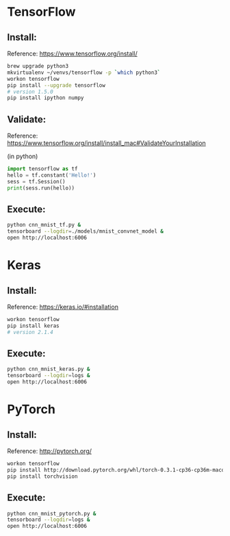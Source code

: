 <h1>TensorFlow</h1>
<h2>Install:</h2>

Reference: https://www.tensorflow.org/install/

```bash
brew upgrade python3
mkvirtualenv ~/venvs/tensorflow -p `which python3`
workon tensorflow
pip install --upgrade tensorflow
# version 1.5.0
pip install ipython numpy
```

<h2>Validate:</h2>

Reference: https://www.tensorflow.org/install/install_mac#ValidateYourInstallation

(in python)
```python
import tensorflow as tf
hello = tf.constant('Hello!')
sess = tf.Session()
print(sess.run(hello))
```

<h2>Execute:</h2>

```bash
python cnn_mnist_tf.py &
tensorboard --logdir=./models/mnist_convnet_model &
open http://localhost:6006
```

<h1>Keras</h1>
<h2>Install:</h2>

Reference: https://keras.io/#installation

```bash
workon tensorflow
pip install keras
# version 2.1.4
```

<h2>Execute:</h2>

``` bash
python cnn_mnist_keras.py &
tensorboard --logdir=logs &
open http://localhost:6006
```


<h1>PyTorch</h1>

<h2>Install:</h2>

Reference: http://pytorch.org/

```bash
workon tensorflow
pip install http://download.pytorch.org/whl/torch-0.3.1-cp36-cp36m-macosx_10_7_x86_64.whl 
pip install torchvision 
```

<h2>Execute:</h2>

``` bash
python cnn_mnist_pytorch.py &
tensorboard --logdir=logs &
open http://localhost:6006
```
